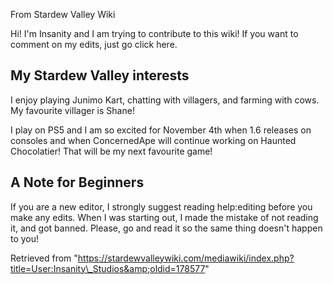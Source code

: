 From Stardew Valley Wiki

Hi! I'm Insanity and I am trying to contribute to this wiki! If you want to comment on my edits, just go click here.

## My Stardew Valley interests

I enjoy playing Junimo Kart, chatting with villagers, and farming with cows. My favourite villager is Shane!

I play on PS5 and I am so excited for November 4th when 1.6 releases on consoles and when ConcernedApe will continue working on Haunted Chocolatier! That will be my next favourite game!

## A Note for Beginners

If you are a new editor, I strongly suggest reading help:editing before you make any edits. When I was starting out, I made the mistake of not reading it, and got banned. Please, go and read it so the same thing doesn't happen to you!

Retrieved from "https://stardewvalleywiki.com/mediawiki/index.php?title=User:Insanity\_Studios&amp;oldid=178577"